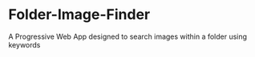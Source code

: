 # Folder-Image-Finder
A Progressive Web App designed to search images within a folder using keywords
